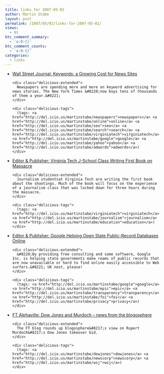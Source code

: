 ```yaml
---
title: links for 2007-05-02
author: Martin Stabe
layout: post
permalink: /2007/05/02/links-for-2007-05-02/
views:
  - 91
btc_comment_summary:
  - 'a:0:{}'
btc_comment_counts:
  - 'a:0:{}'
categories:
  - links
---
```

<ul class="delicious">
  <li>
    <div class="delicious-link">
      <a href="http://online.wsj.com/public/article/SB117788946503386423-hcDHeW1J_psbVXC6G4ulAdsNDGs_20080429.html">Wall Street Journal: Keywords: a Growing Cost for News Sites</a>
    </div>
    
    <div class="delicious-extended">
      Newspapers are spending more and more on keyword advertising for news stories. The New York Times &#8220;now buys tens of thousands of them a year.&#8221;
    </div>
    
    <div class="delicious-tags">
      (tags: <a href="http://del.icio.us/martinstabe/newspapers">newspapers</a> <a href="http://del.icio.us/martinstabe/online">online</a> <a href="http://del.icio.us/martinstabe/seo">seo</a> <a href="http://del.icio.us/martinstabe/search">search</a> <a href="http://del.icio.us/martinstabe/virginiatech">virginiatech</a> <a href="http://del.icio.us/martinstabe/google">google</a> <a href="http://del.icio.us/martinstabe/yahoo">yahoo</a> <a href="http://del.icio.us/martinstabe/adwords">adwords</a>)
    </div>
  </li>
  
  <li>
    <div class="delicious-link">
      <a href="http://www.editorandpublisher.com/eandp/news/article_display.jsp?vnu_content_id=1003578850">Editor & Publisher: Virginia Tech J-School Class Writing First Book on Massacre</a>
    </div>
    
    <div class="delicious-extended">
      Journalism studentsat Virginia Tech are writing the first book about the shootings. Much of the book will focus on the experience of a journalism class that was locked down for three hours during the massacre.
    </div>
    
    <div class="delicious-tags">
      (tags: <a href="http://del.icio.us/martinstabe/virginiatech">virginiatech</a> <a href="http://del.icio.us/martinstabe/journalism">journalism</a> <a href="http://del.icio.us/martinstabe/education">education</a>)
    </div>
  </li>
  
  <li>
    <div class="delicious-link">
      <a href="http://www.editorandpublisher.com/eandp/departments/online/article_display.jsp?vnu_content_id=1003578315">Editor & Publisher: Google Helping Open State Public-Record Databases Online</a>
    </div>
    
    <div class="delicious-extended">
      &#8220;By providing free consulting and some software, Google Inc. is helping state governments make reams of public records that are now unavailable or hard to find online easily accessible to Web surfers.&#8221; UK next, please!
    </div>
    
    <div class="delicious-tags">
      (tags: <a href="http://del.icio.us/martinstabe/google">google</a> <a href="http://del.icio.us/martinstabe/epic">epic</a> <a href="http://del.icio.us/martinstabe/transparency">transparency</a> <a href="http://del.icio.us/martinstabe/foi">foi</a> <a href="http://del.icio.us/martinstabe/privacy">privacy</a>)
    </div>
  </li>
  
  <li>
    <div class="delicious-link">
      <a href="http://ftalphaville.ft.com/blog/2007/05/02/4257/dow-jones-and-murdoch-news-from-the-blogosphere/">FT Alphaville: Dow Jones and Murdoch &#8211; news from the blogosphere</a>
    </div>
    
    <div class="delicious-extended">
      The FT blog rounds up blogosphere&#8217;s view on Rupert Murdoch&#8217;s Dow Jones takeover bid.
    </div>
    
    <div class="delicious-tags">
      (tags: <a href="http://del.icio.us/martinstabe/dowjones">dowjones</a> <a href="http://del.icio.us/martinstabe/newscorp">newscorp</a> <a href="http://del.icio.us/martinstabe/wsj">wsj</a>)
    </div>
  </li>
</ul>